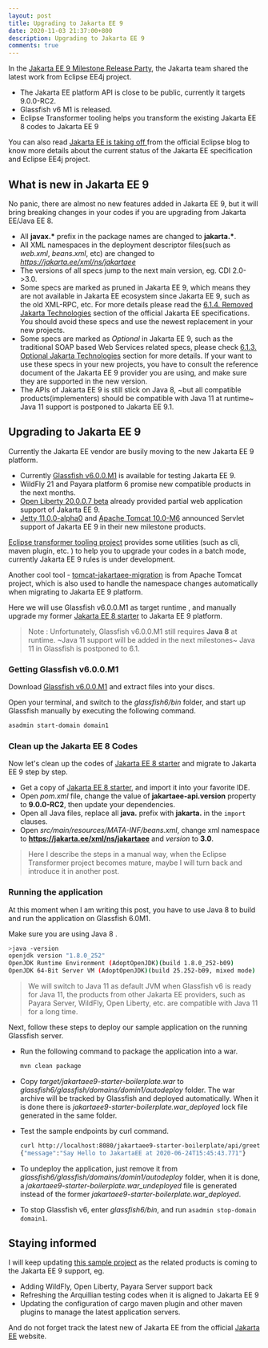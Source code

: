 ```yaml
---
layout: post
title: Upgrading to Jakarta EE 9
date: 2020-11-03 21:37:00+800
description: Upgrading to Jakarta EE 9
comments: true
---
```



In the [Jakarta EE 9 Milestone Release Party](https://www.crowdcast.io/e/JakartaEE9_Milestonereleaseparty?utm_source=crowdcast&utm_medium=email&utm_campaign=followers), the Jakarta team shared the latest work from Eclipse EE4j project. 

* The Jakarta EE platform API is close to be public, currently it targets 9.0.0-RC2. 
* Glassfish v6 M1 is released.
* Eclipse Transformer tooling  helps you transform the existing Jakarta EE 8 codes to Jakarta EE 9

You can also read [Jakarta  EE is taking off ](https://eclipse-foundation.blog/2020/06/23/jakarta-ee-is-taking-off/) from the official Eclipse blog to know more details about the current status of the Jakarta EE  specification and Eclipse EE4j project.

## What is new in Jakarta EE 9

No panic, there are almost no new features added in Jakarta EE 9, but it will bring breaking changes in your codes if you are upgrading from Jakarta EE/Java EE 8.

* All **javax.\*** prefix in the package names are changed to **jakarta.\***.
* All XML namespaces in the deployment descriptor files(such as *web.xml*, *beans.xml*, etc) are changed to *https://jakarta.ee/xml/ns/jakartaee* 
* The versions of all specs jump to the next main version, eg. CDI 2.0->3.0.
* Some specs are marked as pruned in Jakarta EE 9, which means they are not available in Jakarta EE ecosystem since Jakarta EE 9, such as the old XML-RPC, etc.  For more details please read the [6.1.4. Removed Jakarta Technologies](https://jakarta.ee/specifications/platform/9/platform-spec-9-SNAPSHOT.html#a2333)  section of the official Jakarta EE specifications. You should avoid these specs and use the newest replacement in your new projects.
* Some specs are marked as *Optional* in Jakarta EE 9,  such as the traditional SOAP based Web Services related specs, please check [6.1.3. Optional Jakarta Technologies](https://jakarta.ee/specifications/platform/9/platform-spec-9-SNAPSHOT.html#a2331)  section for more details. If your want to use these specs in your new projects, you have to consult the reference document of the Jakarta EE 9 provider you are using, and make sure they are supported in the new version. 
* The APIs of Jakarta EE 9 is still stick on Java 8, ~but all compatible products(implementers) should be compatible with Java 11 at runtime~ Java 11 support is postponed to Jakarta EE 9.1.

## Upgrading to Jakarta EE 9

Currently the Jakarta EE vendor are busily moving to the new Jakarta EE 9 platform. 

* Currently [Glassfish v6.0.0.M1](https://eclipse-ee4j.github.io/glassfish/download) is available for testing Jakarta EE 9.  
* WildFly 21 and Payara platform 6 promise new compatible products in the next months.  
* [Open Liberty 20.0.0.7 beta](https://openliberty.io/downloads/#runtime_betas) already provided partial web application support of Jakarta EE 9. 
* [Jetty 11.0.0-alpha0](https://repo1.maven.org/maven2/org/eclipse/jetty/jetty-distribution/11.0.0-alpha0/) and [Apache Tomcat 10.0-M6](https://tomcat.apache.org/download-10.cgi) announced Servlet support of Jakarta EE 9 in their new milestone products.

[Eclipse transformer tooling project](https://projects.eclipse.org/projects/technology.transformer) provides some utilities (such as cli, maven plugin, etc. ) to help you to upgrade your codes in a batch mode, currently Jakarta EE 9 rules is under development.

Another cool tool - [tomcat-jakartaee-migration](https://github.com/apache/tomcat-jakartaee-migration) is  from Apache Tomcat project, which is also used to  handle the namespace changes automatically when migrating to Jakarta EE 9 platform.

Here we will use Glassfish v6.0.0.M1 as target runtime , and manually upgrade my former [Jakarta EE 8 starter](https://github.com/hantsy/jakartaee8-starter) to Jakarta EE 9 platform.

> Note :  Unfortunately, Glassfish v6.0.0.M1 still requires **Java 8** at runtime. ~Java 11 support will be added in the next milestones~ Java 11 in Glassfish is postponed to 6.1.

### Getting Glassfish v6.0.0.M1

Download [Glassfish v6.0.0.M1](https://eclipse-ee4j.github.io/glassfish/download) and extract files into your discs.

Open your terminal, and switch to the *glassfish6/bin* folder, and start up Glassfish manually by executing the following command.

```bash
asadmin start-domain domain1
```
### Clean up the Jakarta EE 8 Codes

Now let's clean up the codes of [Jakarta EE 8 starter](https://github.com/hantsy/jakartaee8-starter)  and migrate to Jakarta EE 9 step by step. 

* Get a copy of [Jakarta EE 8 starter](https://github.com/hantsy/jakartaee8-starter), and import it into your favorite IDE.
* Open *pom.xml* file, change the value of **jakartaee-api.version** property to **9.0.0-RC2**, then update your dependencies.
* Open all Java files, replace all **java.**  prefix with **jakarta.** in the `import` clauses.
* Open *src/main/resources/MATA-INF/beans.xml*, change xml namespace to **https://jakarta.ee/xml/ns/jakartaee** and *version* to **3.0**.

> Here I describe the steps in a manual way, when the Eclipse Transformer project becomes mature, maybe I will turn back and introduce it in another post.

### Running the application

At this moment when I am writing this post, you have to use Java 8 to build and run the application on Glassfish 6.0M1.

Make sure you are using Java 8 . 

```bash
>java -version
openjdk version "1.8.0_252"
OpenJDK Runtime Environment (AdoptOpenJDK)(build 1.8.0_252-b09)
OpenJDK 64-Bit Server VM (AdoptOpenJDK)(build 25.252-b09, mixed mode)
```

> We will switch to Java 11 as default JVM when Glassfish v6 is ready for Java  11, the products from other Jakarta EE providers, such as Payara Server, WildFly, Open Liberty, etc. are compatible with Java 11 for a long time.

Next, follow these steps to deploy our sample application on the running Glassfish server.

* Run the following command to package the application into a war.
  
   ```bash
   mvn clean package
   ```
* Copy *target/jakartaee9-starter-boilerplate.war* to *glassfish6/glassfish/domains/domin1/autodeploy* folder. The war archive will be tracked by Glassfish and deployed automatically. When it is done there is *jakartaee9-starter-boilerplate.war_deployed*  lock file generated in the same folder.
* Test the sample endpoints by curl command.

   ```bash
   curl http://localhost:8080/jakartaee9-starter-boilerplate/api/greeting/JakartaEE
   {"message":"Say Hello to JakartaEE at 2020-06-24T15:45:43.771"}
   ```
* To undeploy the application, just remove it from *glassfish6/glassfish/domains/domin1/autodeploy* folder, when it is done, a *jakartaee9-starter-boilerplate.war_undeployed* file is generated instead of the former *jakartaee9-starter-boilerplate.war_deployed*.
* To stop Glassfish v6, enter *glassfish6/bin*, and run `asadmin stop-domain domain1`.

## Staying informed

I will  keep updating [this sample project](https://github.com/hantsy/jakartaee9-starter-boilerplate) as the related products is coming to the Jakarta EE 9 support, eg.

* Adding WildFly,  Open Liberty, Payara Server support back
* Refreshing the Arquillian testing codes when it is aligned to Jakarta EE 9
* Updating the configuration of  cargo maven plugin and other maven plugins to manage the latest application servers.

And do not forget track the latest new of Jakarta EE from the official  [Jakarta EE](https://jakarta.ee/) website.

